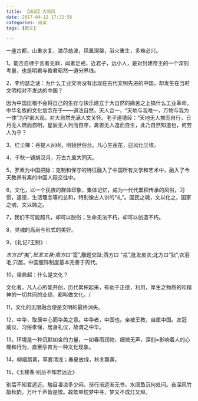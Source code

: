 ```yaml
---
title: 【阅读】大同风
date: 2017-04-12 17:32:56
categories: 阅读
tags: [散文]

---
```

一座古都，山重水复，渡尽劫波，凤凰涅槃，浴火重生，多难必兴。

1。能否自律于言者无罪，闻者足戒，近君子，远小人，是对封建帝王的一个深刻考量，也是明君与昏君昭然一道分界线。

2，李约瑟之谜：为什么工业文明没有出现在古代文明先进的中国，却发生在当时文明相对不发达的中国？<!--more-->

因为中国压根不会将自己的生存与快乐建立于大自然的痛苦之上搞什么工业革命。中华名族的文化信念在于——道法自然，天人合一，“天地与我唯一，万物与我为一体”为宇宙大观，对大自然充满人文关怀。老子道德经：“天地无人推而自行，日月无人燃而自明，星辰无人列而自序，禽兽无人造而自生，此乃自然知道也，何劳人为乎？

3，红尘禅：菩提人间树，明镜世俗台。凡心生莲花，迎风化尘埃。

4，千秋一镜胡汉月，万古九重大同天。

5，罗素为中国把脉：克制和保守的特征融入了中国所有文学和艺术中，融入了今天教养有素的中国人际交往中。

6，文化，以一个民族的群体印象，集体记忆，成为一代代累积传承的风俗，习惯，道德，生活理念等的总和，特别像古人讲的“礼”。国民之魂，文以化之，国家之魂，文以铸之。

7，我们不可能超凡，却可以脱俗；生命无法不朽，却可以创造不朽。

8，灵魂的高尚与形式的美好。

9，《礼记?王制》:

*东方曰*“夷”*,批发文身;南方*曰“蛮”,雕题交趾;西方曰 “戎”,批发皮衣;北方曰“狄”,衣羽毛,穴居。中国服饰制度基本完善于周代。

10，梁启超：什么是文化？

文化者，凡人心所能开创，历代累积起来，有助于正德，利用，厚生之物质的和精神的一切共同的业绩，都叫做文化。/

11，文化的无限融合便是文明的最终消失。

12，中华，取居中心而华美之意。中华者，中国也。亲被王教，自属中国。衣冠威仪，习俗孝悌，居身礼仪，故谓之中华。

13，环境是一种沉默如金的力量，一如春雨润物，细微无声，深刻=影响着人的心理和行为，直至孕育为一种文化现象。

14，柳烟鹅黄，草雾清浅；春夏放绿，秋冬飘黄。

15，《玉楼春·别后不知君远近》

别后不知君远近。触目凄凉多少闷。渐行渐远渐无书，水阔鱼沉何处问。夜深风竹敲秋韵。万叶千声皆是恨。故欹单枕梦中寻，梦又不成灯又烬。
